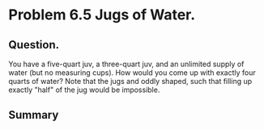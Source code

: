 # Problem 6.5 Jugs of Water.
## Question.
You have a five-quart juv, a three-quart juv, and an unlimited supply of water (but no measuring cups). How would you come up with exactly four quarts of water? Note that the jugs and oddly shaped, such that filling up exactly "half" of the jug would be impossible.



## Summary

